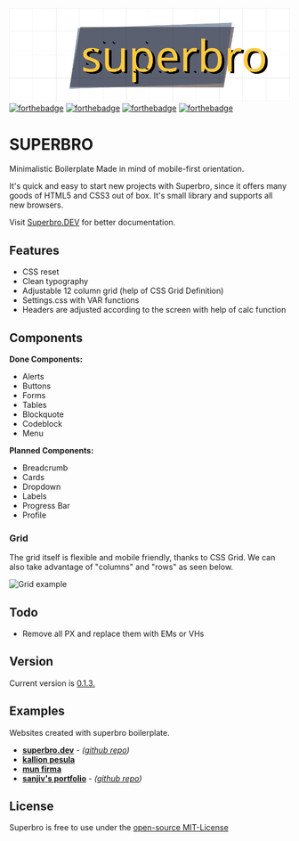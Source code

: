 ![superbro](https://raw.githubusercontent.com/eync/SuperBro.dev/master/img/superblogo.svg)
[![forthebadge](https://forthebadge.com/images/badges/built-with-love.svg)](https://forthebadge.com) [![forthebadge](https://forthebadge.com/images/badges/for-you.svg)](https://forthebadge.com) [![forthebadge](https://forthebadge.com/images/badges/uses-html.svg)](https://forthebadge.com) [![forthebadge](https://forthebadge.com/images/badges/uses-css.svg)](https://forthebadge.com)

# SUPERBRO
Minimalistic Boilerplate
Made in mind of mobile-first orientation.

It's quick and easy to start new projects with Superbro, since it offers many goods of HTML5 and CSS3 out of box. It's small library and supports all new browsers.

Visit [Superbro.DEV](https://superbro.dev) for better documentation.

## Features
- CSS reset
- Clean typography 
- Adjustable 12 column grid (help of CSS Grid Definition)
- Settings.css with VAR functions
- Headers are adjusted according to the screen with help of calc function

## Components
**Done Components:**
- Alerts 
- Buttons
- Forms
- Tables
- Blockquote
- Codeblock
- Menu


**Planned Components:**
- Breadcrumb
- Cards 
- Dropdown
- Labels
- Progress Bar
- Profile


### Grid
The grid itself is flexible and mobile friendly, thanks to CSS Grid. 
We can also take advantage of "columns" and "rows" as seen below.

![Grid example](https://github.com/eync/SuperBro.dev/blob/master/gif.gif)

## Todo
- Remove all PX and replace them with EMs or VHs

## Version
Current version is [0.1.3.](https://github.com/eync/superbro/releases/tag/v0.1.3)

## Examples
Websites created with superbro boilerplate.
-   __[superbro.dev](https://superbro.dev)__ - _([github repo](https://github.com/eync/SuperBro.dev))_
-   __[kallion pesula](https://kallionpesula.com)__
-   __[mun firma](https://munfirma.fi)__
-   __[sanjiv's portfolio](https://sanjiv.info)__ - _([github repo](https://github.com/eync/eync.github.io))_

## License
Superbro is free to use under the [open-source MIT-License](https://github.com/eync/superbro/blob/master/LICENSE.md)
